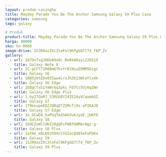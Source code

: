 ```yaml
---
layout: produk-casinghp
title: Mayday Parade You Be The Anchor Samsung Galaxy S9 Plus Case
categories: samsung
tags: galaxy

# Produk
product-title: Mayday Parade You Be The Anchor Samsung Galaxy S9 Plus Case
harga: 90000
sku: hn-0068
image-drive: 15JR0azZXc3leFol9KPgGQ7lT4_f6P_Zv
gallery:
  - url: 167UvTsqJUUUA9o0c_Re04A6yyi22E6jO
    title: Galaxy Note 8
  - url: 1C-pCFT71Md8m6ThsYrBlNxaZOMM5Digz
    title: Galaxy S6
  - url: 1RB52UtEDv03Iww4irxJh3h13WtaYlx4k
    title: Galaxy S6 Edge
  - url: 1EBgCfxGiYmWr6q3pkc_Fd7Cc5Uj6qZWn
    title: Galaxy S6 Edge Plus
  - url: 1_by27OaMJ_53RGG8YI4IE2AyVCqumbGZ
    title: Galaxy S7
  - url: 1T9msupeEDZJQBqQTZSMcfi9s-aFIKAJ0
    title: Galaxy S7 Edge
  - url: 1k_GCwD4_kxPGqTm1hAGVukzyeE_jbKFD
    title: Galaxy S8
  - url: 1bdCZsWlldKZj0gQPcPWDfU0MArNgz-g-
    title: Galaxy S8 Plus
  - url: 1otHe_eQLK0Jh8Xn1YG2acQ485eFoPbKa
    title: Galaxy S9
  - url: 15JR0azZXc3leFol9KPgGQ7lT4_f6P_Zv
    title: Galaxy S9 Plus
---
```

